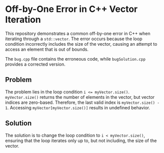 # Off-by-One Error in C++ Vector Iteration

This repository demonstrates a common off-by-one error in C++ when iterating through a `std::vector`.  The error occurs because the loop condition incorrectly includes the size of the vector, causing an attempt to access an element that is out of bounds.

The `bug.cpp` file contains the erroneous code, while `bugSolution.cpp` provides a corrected version.

## Problem

The problem lies in the loop condition `i <= myVector.size()`.  `myVector.size()` returns the number of elements in the vector, but vector indices are zero-based. Therefore, the last valid index is `myVector.size() - 1`. Accessing `myVector[myVector.size()]` results in undefined behavior.

## Solution

The solution is to change the loop condition to `i < myVector.size()`, ensuring that the loop iterates only up to, but not including, the size of the vector.